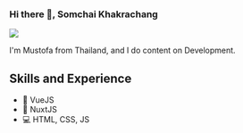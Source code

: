 ### Hi there 👋, Somchai Khakrachang
![](https://arturssmirnovs.github.io/github-profile-readme-generator/images/banner.png)

I'm Mustofa from Thailand, and I do content on Development.

## Skills and Experience
* 📱 VueJS
* 📱 NuxtJS
* 💻 HTML, CSS, JS

<!--
**somchai3310/somchai3310** is a ✨ _special_ ✨ repository because its `README.md` (this file) appears on your GitHub profile.

Here are some ideas to get you started:

- 🔭 I’m currently working on ...
- 🌱 I’m currently learning ...
- 👯 I’m looking to collaborate on ...
- 🤔 I’m looking for help with ...
- 💬 Ask me about ...
- 📫 How to reach me: ...
- 😄 Pronouns: ...
- ⚡ Fun fact: ...
-->
